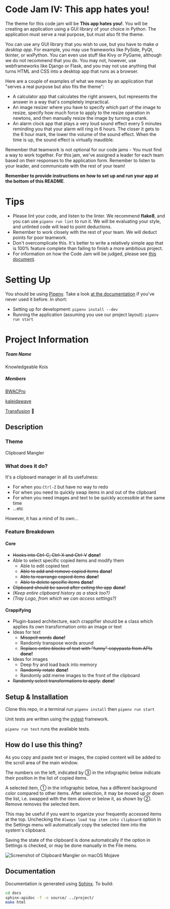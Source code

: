 # Code Jam IV: This app hates you!

The theme for this code jam will be **This app hates you!**. You will be creating an application using a GUI library of your choice in Python. The application must serve a real purpose, but must also fit the theme.

You can use any GUI library that you wish to use, but you have to make _a desktop app_. For example, you may use frameworks like PySide, PyQt, tkinter, or wxPython. You can even use stuff like Kivy or PyGame, although we do not recommend that you do. You may not, however, use webframeworks like Django or Flask, and you may not use anything that turns HTML and CSS into a desktop app that runs as a browser. 

Here are a couple of examples of what we mean by an application that "serves a real purpose but also fits the theme":
* A calculator app that calculates the right answers, but represents the answer in a way that's completely impractical.
* An image resizer where you have to specify which part of the image to resize, specify how much force to apply to the resize operation in newtons, and then manually resize the image by turning a crank.
* An alarm clock app that plays a very loud sound effect every 5 minutes reminding you that your alarm will ring in 6 hours. The closer it gets to the 6 hour mark, the lower the volume of the sound effect. When the time is up, the sound effect is virtually inaudible.

Remember that teamwork is not optional for our code jams - You must find a way to work together. For this jam, we've assigned a leader for each team based on their responses to the application form. Remember to listen to your leader, and communicate with the rest of your team! 

**Remember to provide instructions on how to set up and run your app at the bottom of this README**.

# Tips

* Please lint your code, and listen to the linter. We recommend **flake8**, and you can use `pipenv run lint` to run it. We will be evaluating your style, and unlinted code will lead to point deductions.
* Remember to work closely with the rest of your team. We will deduct points for poor teamwork.
* Don't overcomplicate this. It's better to write a relatively simple app that is 100% feature complete than failing to finish a more ambitious project.
* For information on how the Code Jam will be judged, please see [this document](https://wiki.pythondiscord.com/wiki/jams/judging).

# Setting Up

You should be using [Pipenv](https://pipenv.readthedocs.io/en/latest/). Take a look 
[at the documentation](https://pipenv.readthedocs.io/en/latest/) if you've never used it before. In short:

* Setting up for development: `pipenv install --dev`
* Running the application (assuming you use our project layout): `pipenv run start`

# Project Information
##### Team Name

Knowledgeable Kois

##### Members

[BWACPro](https://github.com/BWACpro)

[kaleidawave](https://github.com/kaleidawave)

[Transfusion](https://github.com/Transfusion) 👑
## Description

### Theme
Clipboard Mangler

### What does it do?
It's a clipboard manager in all its usefulness:

   - For when you `Ctrl-Z` but have no way to redo
   - For when you need to quickly swap items in and out of the clipboard
   - For when you need images and text to be quickly accessible at the same time
   - ...etc
   
However, it has a mind of its own...

### Feature Breakdown
#### Core
* ~~Hooks into Ctrl-C, Ctrl-X and Ctrl-V~~ **done!**
* Able to select specific copied items and modify them 
  * Able to edit copied text
  * ~~Able to add and remove copied items~~ **done!**
  * ~~Able to rearrange copied items~~ **done!**
  * ~~Able to delete specific items~~ **done!**
* ~~Clipboard should be saved after exiting the app~~ **done!**
* _(Keep entire clipboard history as a stack too?)_
* _(Tray Logo, from which we can access settings?)_
#### Crappifying
* Plugin-based architecture, each crappifier should be a class which applies its own transformation onto an image or text
* Ideas for text
  * ~~Misspell words~~ **done!**
  * Randomly transpose words around
  * ~~Replace entire blocks of text with "funny" copypasta from APIs~~ **done!**
* Ideas for images
  * Deep fry and load back into memory
  * ~~Randomly rotate~~ **done!**
  * Randomly add meme images to the front of the clipboard
* ~~Randomly select transformations to apply.~~ **done!**

## Setup & Installation

Clone this repo, in a terminal run `pipenv install` then `pipenv run start`

Unit tests are written using the [pytest](https://docs.pytest.org/en/latest/) framework. 

`pipenv run test` runs the available tests.

## How do I use this thing?

As you copy and paste text or images, the copied content will be added to the scroll area of the main window.

The numbers on the left, indicated by ③ in the infographic below indicate their position in the list of copied items.

A selected item, ① in the infographic below, has a different background color compared to other items. After selection, it may be moved up or down the list, i.e. swapped with the item above or below it, as shown by ②. Remove removes the selected item.

This may be useful if you want to organize your frequently accessed items at the top. Unchecking the `Always load top item into clipboard` option in the Settings menu will automatically copy the selected item into the system's clipboard.

Saving the state of the clipboard is done automatically if the option in Settings is checked, or may be done manually in the File menu.

![Screenshot of Clipboard Mangler on macOS Mojave](https://i.imgur.com/FbxCbjF.png)

## Documentation

Documentation is generated using [Sphinx](http://www.sphinx-doc.org/en/master/). To build:
```sh
cd docs
sphinx-apidoc -f -o source/ ../project/
make html
```

